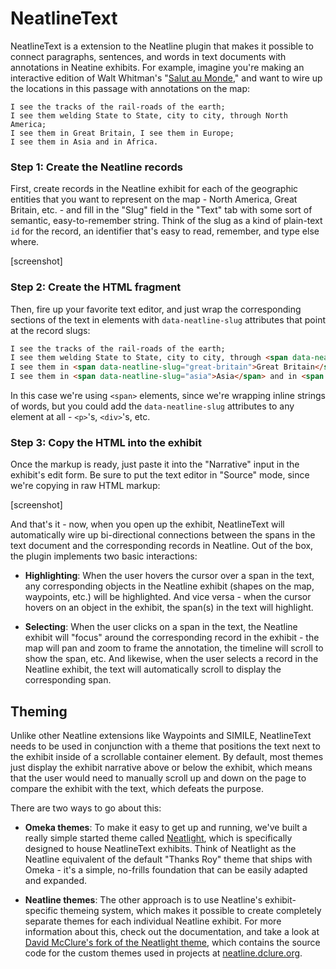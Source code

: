 # NeatlineText

NeatlineText is a extension to the Neatline plugin that makes it possible to connect paragraphs, sentences, and words in text documents with annotations in Neatine exhibits. For example, imagine you're making an interactive edition of Walt Whitman's "[Salut au Monde][salut-au-monde]," and want to wire up the locations in this passage with annotations on the map:

```
I see the tracks of the rail-roads of the earth;	 
I see them welding State to State, city to city, through North America;
I see them in Great Britain, I see them in Europe;	 
I see them in Asia and in Africa.
```

### Step 1: Create the Neatline records

First, create records in the Neatline exhibit for each of the geographic entities that you want to represent on the map - North America, Great Britain, etc. - and fill in the "Slug" field in the "Text" tab with some sort of semantic, easy-to-remember string. Think of the slug as a kind of plain-text `id` for the record, an identifier that's easy to read, remember, and type else where.

[screenshot]

### Step 2: Create the HTML fragment

Then, fire up your favorite text editor, and just wrap the corresponding sections of the text in elements with `data-neatline-slug` attributes that point at the record slugs:

```html
I see the tracks of the rail-roads of the earth;	 
I see them welding State to State, city to city, through <span data-neatline-slug="north-america">North America</span>;
I see them in <span data-neatline-slug="great-britain">Great Britain</span>, I see them in <span data-neatline-slug="europe">Europe</span>;	 
I see them in <span data-neatline-slug="asia">Asia</span> and in <span data-neatline-slug="africa">Africa</span>.
```

In this case we're using `<span>` elements, since we're wrapping inline strings of words, but you could add the `data-neatline-slug` attributes to any element at all - `<p>`'s, `<div>`'s, etc.

### Step 3: Copy the HTML into the exhibit

Once the markup is ready, just paste it into the "Narrative" input in the exhibit's edit form. Be sure to put the text editor in "Source" mode, since we're copying in raw HTML markup:

[screenshot]

And that's it - now, when you open up the exhibit, NeatlineText will automatically wire up bi-directional connections between the spans in the text document and the corresponding records in Neatline. Out of the box, the plugin implements two basic interactions:

  - **Highlighting**: When the user hovers the cursor over a span in the text, any corresponding objects in the Neatline exhibit (shapes on the map, waypoints, etc.) will be highlighted. And vice versa - when the cursor hovers on an object in the exhibit, the span(s) in the text will highlight.

  - **Selecting**: When the user clicks on a span in the text, the Neatline exhibit will "focus" around the corresponding record in the exhibit - the map will pan and zoom to frame the annotation, the timeline will scroll to show the span, etc. And likewise, when the user selects a record in the Neatline exhibit, the text will automatically scroll to display the corresponding span.

## Theming

Unlike other Neatline extensions like Waypoints and SIMILE, NeatlineText needs to be used in conjunction with a theme that positions the text next to the exhibit inside of a scrollable container element. By default, most themes just display the exhibit narrative above or below the exhibit, which means that the user would need to manually scroll up and down on the page to compare the exhibit with the text, which defeats the purpose.

There are two ways to go about this:

  - **Omeka themes**: To make it easy to get up and running, we've built a really simple started theme called [Neatlight][neatlight], which is specifically designed to house NeatlineText exhibits. Think of Neatlight as the Neatline equivalent of the default "Thanks Roy" theme that ships with Omeka - it's a simple, no-frills foundation that can be easily adapted and expanded.

  - **Neatline themes**: The other approach is to use Neatline's exhibit-specific themeing system, which makes it possible to create completely separate themes for each individual Neatline exhibit. For more information about this, check out the documentation, and take a look at [David McClure's fork of the Neatlight theme][neatlight-mcclure], which contains the source code for the custom themes used in projects at [neatline.dclure.org][neatline-dclure]. 

[salut-au-monde]: http://www.bartelby.com/142/74.html
[neatlight]: https://github.com/scholarslab/neatlight
[neatlight-mcclure]: https://github.com/davidmcclure/neatlight/tree/master/neatline/exhibits/themes
[neatline-dclure]: http://neatline.dclure.org
